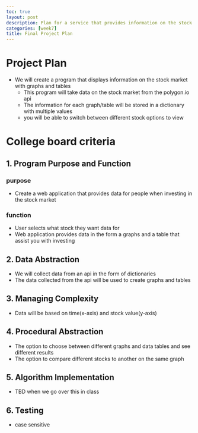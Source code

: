 ```yaml
---
toc: true
layout: post
description: Plan for a service that provides information on the stock market
categories: [week7]
title: Final Project Plan
---
```

# Project Plan
  - We will create a program that displays information on the stock market with graphs and tables
    - This program will take data on the stock market from the polygon.io api 
    - The information for each graph/table will be stored in a dictionary with multiple values
    - you will be able to switch between different stock options to view
# College board criteria
## 1. Program Purpose and Function
### purpose
  - Create a web application that provides data for people when investing in the stock market
### function
  - User selects what stock they want data for
  - Web application provides data in the form a graphs and a table that assist you with investing
## 2. Data Abstraction
  - We will collect data from an api in the form of dictionaries
  - The data collected from the api will be used to create graphs and tables
## 3. Managing Complexity
  - Data will be based on time(x-axis) and stock value(y-axis)
## 4. Procedural Abstraction
  - The option to choose between different graphs and data tables and see different results
  - The option to compare different stocks to another on the same graph
## 5. Algorithm Implementation
  - TBD when we go over this in class
## 6. Testing
   - case sensitive